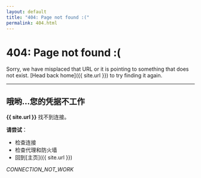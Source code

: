 ```yaml
---
layout: default
title: "404: Page not found :("
permalink: 404.html
---
```


<style>
    .post_list {
      display: none !important;
    }
    
    /* 调整内容区域宽度，使其占据整个空间 */
    .tag_list {
      width: 99.7%; 
      box-sizing: border-box;
      margin: 0; /* 移除任何外边距 */
      padding-left: 10px; /* 添加适当的左内边距 */
      padding-right: 10px; /* 添加适当的右内边距 */
    }
    
    /* 小屏幕适配 */
    @media only screen and (max-width: 769px) {
      .tag_list {
        width: 99.5%;
        margin: 0 auto;
      }
      
      /* 确保滚动条不会突出 */
      .wrapper {
        overflow-x: hidden;
      }
    }
</style>

# 404: Page not found :(

Sorry, we have misplaced that URL or it is pointing to something that does not exist. [Head back home]({{ site.url }}) to try finding it again.

---

## 哦哟...您的凭据不工作

**{{ site.url }}** 找不到连接。

**请尝试**：

- 检查连接
- 检查代理和防火墙
- 回到[主页]({{ site.url }})

*CONNECTION_NOT_WORK*